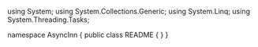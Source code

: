 ﻿using System;
using System.Collections.Generic;
using System.Linq;
using System.Threading.Tasks;

namespace AsyncInn
{
    public class README
    {
    }
}
